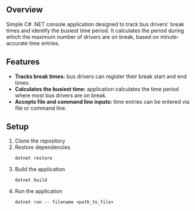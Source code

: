 ## Overview

Simple C# .NET console application designed to track bus drivers' break times and identify the busiest time period. It calculates the period during which the maximum number of drivers are on break, based on minute-accurate time entries.

## Features

- **Tracks break times:** bus drivers can register their break start and end times.
- **Calculates the busiest time:** application calculates the time period where most bus drivers are on break.
- **Accepts file and command line inputs:** time entries can be entered via file or command line.

## Setup

1. Clone the repository
2. Restore dependencies
   ```
   dotnet restore
   ```
3. Build the application
   ```
   dotnet build
   ```
4. Run the application
   ```
   dotnet run -- filename <path_to_file>
   ```
